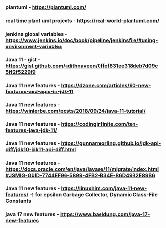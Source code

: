 ### plantuml - https://plantuml.com/

### real time plant uml projects - https://real-world-plantuml.com/

### jenkins global variables - https://www.jenkins.io/doc/book/pipeline/jenkinsfile/#using-environment-variables

### Java 11 - gist  - https://gist.github.com/adithnaveen/0ffef831ee318deb7d09c5ff2f5229f9


### Java 11 new features - https://dzone.com/articles/90-new-features-and-apis-in-jdk-11

### Java 11 new features - https://winterbe.com/posts/2018/09/24/java-11-tutorial/

### Java 11 new features - https://codinginfinite.com/ten-features-java-jdk-11/

### Java 11 new features - https://gunnarmorling.github.io/jdk-api-diff/jdk10-jdk11-api-diff.html

### Java 11 new features - https://docs.oracle.com/en/java/javase/11/migrate/index.html#JSMIG-GUID-7744EF96-5899-4FB2-B34E-86D49B2E89B6

### Java 11 new features - https://linuxhint.com/java-11-new-features/ -> for epsilon Garbage Collector, Dynamic Class-File Constants

### java 17 new features - https://www.baeldung.com/java-17-new-features



